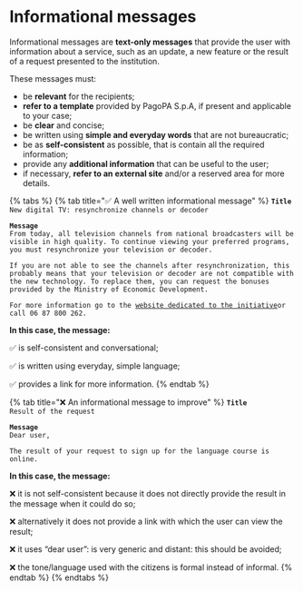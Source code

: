 # Informational messages

Informational messages are **text-only messages** that provide the user with information about a service, such as an update, a new feature or the result of a request presented to the institution.  

These messages must:

* be **relevant** for the recipients;
* **refer to a template** provided by PagoPA S.p.A, if present and applicable to your case;
* be **clear** and concise;
* be written using **simple and everyday words** that are not bureaucratic;
* be as **self-consistent** as possible, that is contain all the required information;
* provide any **additional information** that can be useful to the user;
* if necessary, **refer to an external site** and/or a reserved area for more details.

{% tabs %}
{% tab title="✅ A well written informational message" %}
**`Title`**  
`New digital TV: resynchronize channels or decoder`

**`Message`**  
`From today, all television channels from national broadcasters will be visible in high quality. To continue viewing your preferred programs, you must resynchronize your television or decoder.`

`If you are not able to see the channels after resynchronization, this probably means that your television or decoder are not compatible with the new technology. To replace them, you can request the bonuses provided by the Ministry of Economic Development.`  
  
`For more information go to the `[`website dedicated to the initiative`](https://nuovatvdigitale.mise.gov.it/)`or call 06 87 800 262.`

**In this case, the message:**

✅ is self-consistent and conversational;

✅ is written using everyday, simple language;

✅ provides a link for more information.
{% endtab %}

{% tab title="❌ An informational message to improve" %}
**`Title`**  
`Result of the request`

**`Message`**  
`Dear user,`

`The result of your request to sign up for the language course is online.`

**In this case, the message:**

❌ it is not self-consistent because it does not directly provide the result in the message when it could do so;

❌ alternatively it does not provide a link with which the user can view the result;

❌ it uses “dear user”: is very generic and distant: this should be avoided;

❌ the tone/language used with the citizens is formal instead of informal.
{% endtab %}
{% endtabs %}
